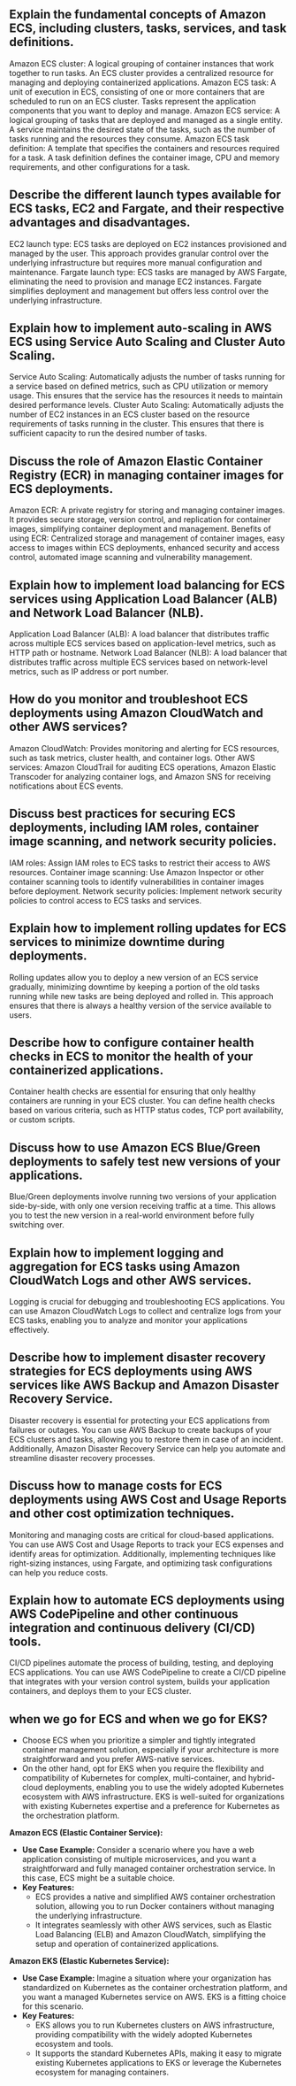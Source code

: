 ## Explain the fundamental concepts of Amazon ECS, including clusters, tasks, services, and task definitions.

Amazon ECS cluster: A logical grouping of container instances that work together to run tasks. An ECS cluster provides a centralized resource for managing and deploying containerized applications.
Amazon ECS task: A unit of execution in ECS, consisting of one or more containers that are scheduled to run on an ECS cluster. Tasks represent the application components that you want to deploy and manage.
Amazon ECS service: A logical grouping of tasks that are deployed and managed as a single entity. A service maintains the desired state of the tasks, such as the number of tasks running and the resources they consume.
Amazon ECS task definition: A template that specifies the containers and resources required for a task. A task definition defines the container image, CPU and memory requirements, and other configurations for a task.

##  Describe the different launch types available for ECS tasks, EC2 and Fargate, and their respective advantages and disadvantages.

EC2 launch type: ECS tasks are deployed on EC2 instances provisioned and managed by the user. This approach provides granular control over the underlying infrastructure but requires more manual configuration and maintenance.
Fargate launch type: ECS tasks are managed by AWS Fargate, eliminating the need to provision and manage EC2 instances. Fargate simplifies deployment and management but offers less control over the underlying infrastructure.

## Explain how to implement auto-scaling in AWS ECS using Service Auto Scaling and Cluster Auto Scaling.

Service Auto Scaling: Automatically adjusts the number of tasks running for a service based on defined metrics, such as CPU utilization or memory usage. This ensures that the service has the resources it needs to maintain desired performance levels.
Cluster Auto Scaling: Automatically adjusts the number of EC2 instances in an ECS cluster based on the resource requirements of tasks running in the cluster. This ensures that there is sufficient capacity to run the desired number of tasks.

## Discuss the role of Amazon Elastic Container Registry (ECR) in managing container images for ECS deployments.

Amazon ECR: A private registry for storing and managing container images. It provides secure storage, version control, and replication for container images, simplifying container deployment and management.
Benefits of using ECR: Centralized storage and management of container images, easy access to images within ECS deployments, enhanced security and access control, automated image scanning and vulnerability management.

## Explain how to implement load balancing for ECS services using Application Load Balancer (ALB) and Network Load Balancer (NLB).

Application Load Balancer (ALB): A load balancer that distributes traffic across multiple ECS services based on application-level metrics, such as HTTP path or hostname.
Network Load Balancer (NLB): A load balancer that distributes traffic across multiple ECS services based on network-level metrics, such as IP address or port number.

## How do you monitor and troubleshoot ECS deployments using Amazon CloudWatch and other AWS services?

Amazon CloudWatch: Provides monitoring and alerting for ECS resources, such as task metrics, cluster health, and container logs.
Other AWS services: Amazon CloudTrail for auditing ECS operations, Amazon Elastic Transcoder for analyzing container logs, and Amazon SNS for receiving notifications about ECS events.

## Discuss best practices for securing ECS deployments, including IAM roles, container image scanning, and network security policies.

IAM roles: Assign IAM roles to ECS tasks to restrict their access to AWS resources.
Container image scanning: Use Amazon Inspector or other container scanning tools to identify vulnerabilities in container images before deployment.
Network security policies: Implement network security policies to control access to ECS tasks and services.

## Explain how to implement rolling updates for ECS services to minimize downtime during deployments.

Rolling updates allow you to deploy a new version of an ECS service gradually, minimizing downtime by keeping a portion of the old tasks running while new tasks are being deployed and rolled in. This approach ensures that there is always a healthy version of the service available to users.

## Describe how to configure container health checks in ECS to monitor the health of your containerized applications.

Container health checks are essential for ensuring that only healthy containers are running in your ECS cluster. You can define health checks based on various criteria, such as HTTP status codes, TCP port availability, or custom scripts.

## Discuss how to use Amazon ECS Blue/Green deployments to safely test new versions of your applications.

Blue/Green deployments involve running two versions of your application side-by-side, with only one version receiving traffic at a time. This allows you to test the new version in a real-world environment before fully switching over.

## Explain how to implement logging and aggregation for ECS tasks using Amazon CloudWatch Logs and other AWS services.

Logging is crucial for debugging and troubleshooting ECS applications. You can use Amazon CloudWatch Logs to collect and centralize logs from your ECS tasks, enabling you to analyze and monitor your applications effectively.

## Describe how to implement disaster recovery strategies for ECS deployments using AWS services like AWS Backup and Amazon Disaster Recovery Service.

Disaster recovery is essential for protecting your ECS applications from failures or outages. You can use AWS Backup to create backups of your ECS clusters and tasks, allowing you to restore them in case of an incident. Additionally, Amazon Disaster Recovery Service can help you automate and streamline disaster recovery processes.

## Discuss how to manage costs for ECS deployments using AWS Cost and Usage Reports and other cost optimization techniques.

Monitoring and managing costs are critical for cloud-based applications. You can use AWS Cost and Usage Reports to track your ECS expenses and identify areas for optimization. Additionally, implementing techniques like right-sizing instances, using Fargate, and optimizing task configurations can help you reduce costs.

## Explain how to automate ECS deployments using AWS CodePipeline and other continuous integration and continuous delivery (CI/CD) tools.

CI/CD pipelines automate the process of building, testing, and deploying ECS applications. You can use AWS CodePipeline to create a CI/CD pipeline that integrates with your version control system, builds your application containers, and deploys them to your ECS cluster.

## when we go for ECS and when we go for EKS?
- Choose ECS when you prioritize a simpler and tightly integrated container management solution, especially if your architecture is more straightforward and you prefer AWS-native services.
- On the other hand, opt for EKS when you require the flexibility and compatibility of Kubernetes for complex, multi-container, and hybrid-cloud deployments, enabling you to use the widely adopted Kubernetes ecosystem with AWS infrastructure. EKS is well-suited for organizations with existing Kubernetes expertise and a preference for Kubernetes as the orchestration platform.

**Amazon ECS (Elastic Container Service):**
- **Use Case Example:** Consider a scenario where you have a web application consisting of multiple microservices, and you want a straightforward and fully managed container orchestration service. In this case, ECS might be a suitable choice.
- **Key Features:**
  - ECS provides a native and simplified AWS container orchestration solution, allowing you to run Docker containers without managing the underlying infrastructure.
  - It integrates seamlessly with other AWS services, such as Elastic Load Balancing (ELB) and Amazon CloudWatch, simplifying the setup and operation of containerized applications.

**Amazon EKS (Elastic Kubernetes Service):**
- **Use Case Example:** Imagine a situation where your organization has standardized on Kubernetes as the container orchestration platform, and you want a managed Kubernetes service on AWS. EKS is a fitting choice for this scenario.
- **Key Features:**
  - EKS allows you to run Kubernetes clusters on AWS infrastructure, providing compatibility with the widely adopted Kubernetes ecosystem and tools.
  - It supports the standard Kubernetes APIs, making it easy to migrate existing Kubernetes applications to EKS or leverage the Kubernetes ecosystem for managing containers.





